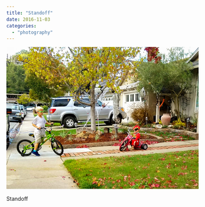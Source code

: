 ```yaml
---
title: "Standoff"
date: 2016-11-03
categories: 
  - "photography"
---
```


![](images/20161030_150303.jpg)

Standoff
